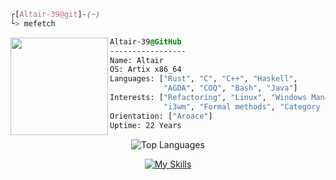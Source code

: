 

```css
┌[Altair-39@git]-(~)
└> mefetch
```
 

<div style="display:block;text-align:left"><img align="left" src="https://artixlinux.org/img/artix-logo.png" border="0" style="width:156px;">
  
  ```css
  Altair-39@GitHub
  -----------------
  Name: Altair
  OS: Artix x86_64
  Languages: ["Rust", "C", "C++", "Haskell",
              "AGDA", "COQ", "Bash", "Java"]
  Interests: ["Refactoring", "Linux", "Windows Manager",
              "i3wm", "Formal methods", "Category theory"]  
Orientation: ["Aroace"]
Uptime: 22 Years
  ```
</div>

<p align="center">
  <img src="https://github-readme-stats.vercel.app/api/top-langs/?username=Altair-39&layout=compact&theme=tokyonight&exclude_repo=LaTeX,AGDA,linux,.dotfiles,i3-dotfiles" alt="Top Languages" />
</p>

<p align="center">
  <a href="https://skillicons.dev">
    <img src="https://skillicons.dev/icons?i=rust,c,haskell,latex,bash,arch,neovim" alt="My Skills" />
  </a>
</p>
